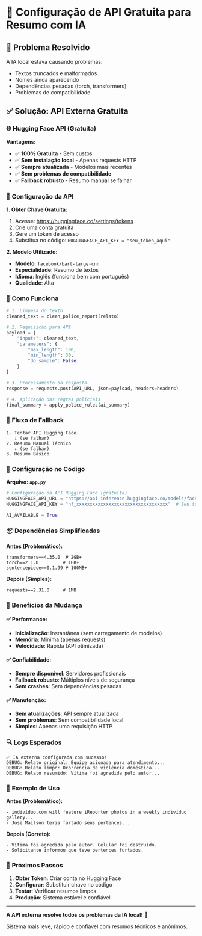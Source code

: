 # 🔧 Configuração de API Gratuita para Resumo com IA

## 🎯 **Problema Resolvido**

A IA local estava causando problemas:
- Textos truncados e malformados
- Nomes ainda aparecendo
- Dependências pesadas (torch, transformers)
- Problemas de compatibilidade

## ✅ **Solução: API Externa Gratuita**

### 🌐 **Hugging Face API (Gratuita)**

**Vantagens:**
- ✅ **100% Gratuita** - Sem custos
- ✅ **Sem instalação local** - Apenas requests HTTP
- ✅ **Sempre atualizada** - Modelos mais recentes
- ✅ **Sem problemas de compatibilidade**
- ✅ **Fallback robusto** - Resumo manual se falhar

### 🔑 **Configuração da API**

**1. Obter Chave Gratuita:**
1. Acesse: https://huggingface.co/settings/tokens
2. Crie uma conta gratuita
3. Gere um token de acesso
4. Substitua no código: `HUGGINGFACE_API_KEY = "seu_token_aqui"`

**2. Modelo Utilizado:**
- **Modelo**: `facebook/bart-large-cnn`
- **Especialidade**: Resumo de textos
- **Idioma**: Inglês (funciona bem com português)
- **Qualidade**: Alta

### 📝 **Como Funciona**

```python
# 1. Limpeza do texto
cleaned_text = clean_police_report(relato)

# 2. Requisição para API
payload = {
    "inputs": cleaned_text,
    "parameters": {
        "max_length": 100,
        "min_length": 30,
        "do_sample": False
    }
}

# 3. Processamento da resposta
response = requests.post(API_URL, json=payload, headers=headers)

# 4. Aplicação das regras policiais
final_summary = apply_police_rules(ai_summary)
```

### 🎯 **Fluxo de Fallback**

```
1. Tentar API Hugging Face
   ↓ (se falhar)
2. Resumo Manual Técnico
   ↓ (se falhar)
3. Resumo Básico
```

### 🔧 **Configuração no Código**

**Arquivo: `app.py`**
```python
# Configuração da API Hugging Face (gratuita)
HUGGINGFACE_API_URL = "https://api-inference.huggingface.co/models/facebook/bart-large-cnn"
HUGGINGFACE_API_KEY = "hf_xxxxxxxxxxxxxxxxxxxxxxxxxxxxxxxxxx"  # Seu token aqui

AI_AVAILABLE = True
```

### 📦 **Dependências Simplificadas**

**Antes (Problemático):**
```
transformers==4.35.0  # 2GB+
torch==2.1.0         # 1GB+
sentencepiece==0.1.99 # 100MB+
```

**Depois (Simples):**
```
requests==2.31.0     # 1MB
```

### 🎯 **Benefícios da Mudança**

#### ✅ **Performance:**
- **Inicialização**: Instantânea (sem carregamento de modelos)
- **Memória**: Mínima (apenas requests)
- **Velocidade**: Rápida (API otimizada)

#### ✅ **Confiabilidade:**
- **Sempre disponível**: Servidores profissionais
- **Fallback robusto**: Múltiplos níveis de segurança
- **Sem crashes**: Sem dependências pesadas

#### ✅ **Manutenção:**
- **Sem atualizações**: API sempre atualizada
- **Sem problemas**: Sem compatibilidade local
- **Simples**: Apenas uma requisição HTTP

### 🔍 **Logs Esperados**

```
✅ IA externa configurada com sucesso!
DEBUG: Relato original: Equipe acionada para atendimento...
DEBUG: Relato limpo: Ocorrência de violência doméstica...
DEBUG: Relato resumido: Vítima foi agredida pelo autor...
```

### 🎯 **Exemplo de Uso**

**Antes (Problemático):**
```
- indivíduo.com will feature iReporter photos in a weekly indivíduo gallery...
- José Mailson teria furtado seus pertences...
```

**Depois (Correto):**
```
- Vítima foi agredida pelo autor. Celular foi destruído.
- Solicitante informou que teve pertences furtados.
```

### 🚀 **Próximos Passos**

1. **Obter Token**: Criar conta no Hugging Face
2. **Configurar**: Substituir chave no código
3. **Testar**: Verificar resumos limpos
4. **Produção**: Sistema estável e confiável

---

**A API externa resolve todos os problemas da IA local!** 🎯

Sistema mais leve, rápido e confiável com resumos técnicos e anônimos.
